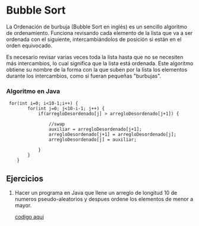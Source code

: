 # Bubble Sort

La Ordenación de burbuja (Bubble Sort en inglés) es un sencillo algoritmo de ordenamiento. Funciona revisando cada elemento de la lista que va a ser ordenada con el siguiente, intercambiándolos de posición si están en el orden equivocado. 

Es necesario revisar varias veces toda la lista hasta que no se necesiten más intercambios, lo cual significa que la lista está ordenada. Este algoritmo obtiene su nombre de la forma con la que suben por la lista los elementos durante los intercambios, como si fueran pequeñas "burbujas". 

### Algoritmo en Java

     for(int i=0; i<10-1;i++) {
			for(int j=0; j<10-i-1; j++) {
				if(arregloDesordenado[j] > arregloDesordenado[j+1]) {
					
					//swap
					auxiliar = arregloDesordenado[j+1];
					arregloDesordenado[j+1] = arregloDesordenado[j];
					arregloDesordenado[j] = auxiliar;
					
				}
			}
		}
    
## Ejercicios

1. Hacer un programa en Java que llene un arreglo de longitud 10 de numeros pseudo-aleatorios y despues 
   ordene los elementos de menor a mayor.
   
   [codigo aqui](https://github.com/UrielMendozaG/Bubble-Sort/blob/master/Bubble%20Sort/src/com/BubbleSort/app/Bubble.java)

